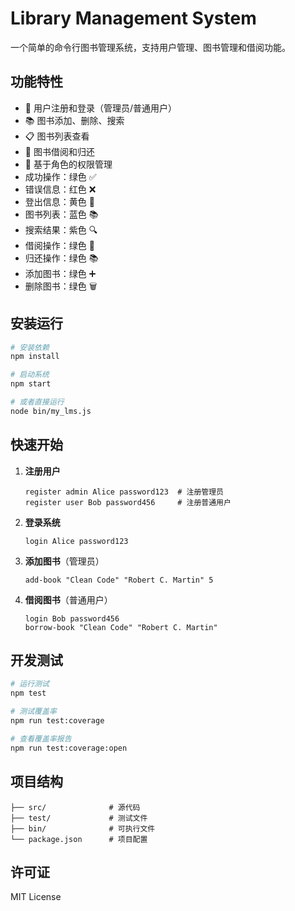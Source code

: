 # Library Management System

一个简单的命令行图书管理系统，支持用户管理、图书管理和借阅功能。

## 功能特性

- 👤 用户注册和登录（管理员/普通用户）
- 📚 图书添加、删除、搜索
- 📋 图书列表查看
- 📖 图书借阅和归还
- 🔐 基于角色的权限管理
- 成功操作：绿色 ✅
- 错误信息：红色 ❌
- 登出信息：黄色 👋
- 图书列表：蓝色 📚
- 搜索结果：紫色 🔍
- 借阅操作：绿色 📖
- 归还操作：绿色 📚
- 添加图书：绿色 ➕
- 删除图书：绿色 🗑️

## 安装运行

```bash
# 安装依赖
npm install

# 启动系统
npm start

# 或者直接运行
node bin/my_lms.js
```

## 快速开始

1. **注册用户**
   ```
   register admin Alice password123  # 注册管理员
   register user Bob password456     # 注册普通用户
   ```

2. **登录系统**
   ```
   login Alice password123
   ```

3. **添加图书**（管理员）
   ```
   add-book "Clean Code" "Robert C. Martin" 5
   ```

4. **借阅图书**（普通用户）
   ```
   login Bob password456
   borrow-book "Clean Code" "Robert C. Martin"
   ```

## 开发测试

```bash
# 运行测试
npm test

# 测试覆盖率
npm run test:coverage

# 查看覆盖率报告
npm run test:coverage:open
```

## 项目结构

```
├── src/              # 源代码
├── test/             # 测试文件
├── bin/              # 可执行文件
└── package.json      # 项目配置
```

## 许可证

MIT License